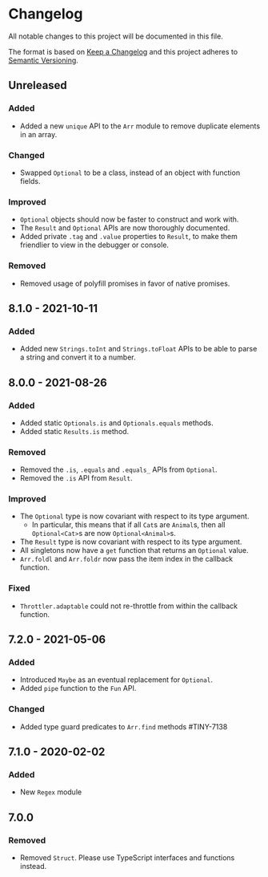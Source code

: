 # Changelog
All notable changes to this project will be documented in this file.

The format is based on [Keep a Changelog](http://keepachangelog.com/en/1.0.0/)
and this project adheres to [Semantic Versioning](http://semver.org/spec/v2.0.0.html).

## Unreleased

### Added
- Added a new `unique` API to the `Arr` module to remove duplicate elements in an array.

### Changed
- Swapped `Optional` to be a class, instead of an object with function fields.

### Improved
- `Optional` objects should now be faster to construct and work with.
- The `Result` and `Optional` APIs are now thoroughly documented.
- Added private `.tag` and `.value` properties to `Result`, to make them friendlier to view in the debugger or console.

### Removed
- Removed usage of polyfill promises in favor of native promises.

## 8.1.0 - 2021-10-11

### Added
- Added new `Strings.toInt` and `Strings.toFloat` APIs to be able to parse a string and convert it to a number.

## 8.0.0 - 2021-08-26

### Added
- Added static `Optionals.is` and `Optionals.equals` methods.
- Added static `Results.is` method.

### Removed
- Removed the `.is`, `.equals` and `.equals_` APIs from `Optional`.
- Removed the `.is` API from `Result`.

### Improved
- The `Optional` type is now covariant with respect to its type argument.
  - In particular, this means that if all `Cat`s are `Animal`s, then all `Optional<Cat>`s are now `Optional<Animal>`s.
- The `Result` type is now covariant with respect to its type argument.
- All singletons now have a `get` function that returns an `Optional` value.
- `Arr.foldl` and `Arr.foldr` now pass the item index in the callback function.

### Fixed
- `Throttler.adaptable` could not re-throttle from within the callback function.

## 7.2.0 - 2021-05-06

### Added
- Introduced `Maybe` as an eventual replacement for `Optional`.
- Added `pipe` function to the `Fun` API.

### Changed
- Added type guard predicates to `Arr.find` methods #TINY-7138

## 7.1.0 - 2020-02-02

### Added
- New `Regex` module

## 7.0.0

### Removed
- Removed `Struct`. Please use TypeScript interfaces and functions instead.
